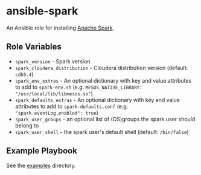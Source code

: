 # ansible-spark

An Ansible role for installing [Apache Spark](https://spark.apache.org).

## Role Variables

- `spark_version` - Spark version.
- `spark_cloudera_distribution` - Cloudera distribution version (default: `cdh5.4`)
- `spark_env_extras` - An optional dictionary with key and value attributes to add to `spark-env.sh` (e.g. `MESOS_NATIVE_LIBRARY: "/usr/local/lib/libmesos.so"`)
- `spark_defaults_extras` - An optional dictionary with key and value attributes
  to add to `spark-defaults.conf` (e.g. `"spark.eventLog.enabled": true`)
- `spark_user_groups` - an optional list of (OS)groups the spark user should belong to
- `spark_user_shell` - the spark user's default shell (default: `/bin/false`)

## Example Playbook

See the [examples](./examples/) directory.
